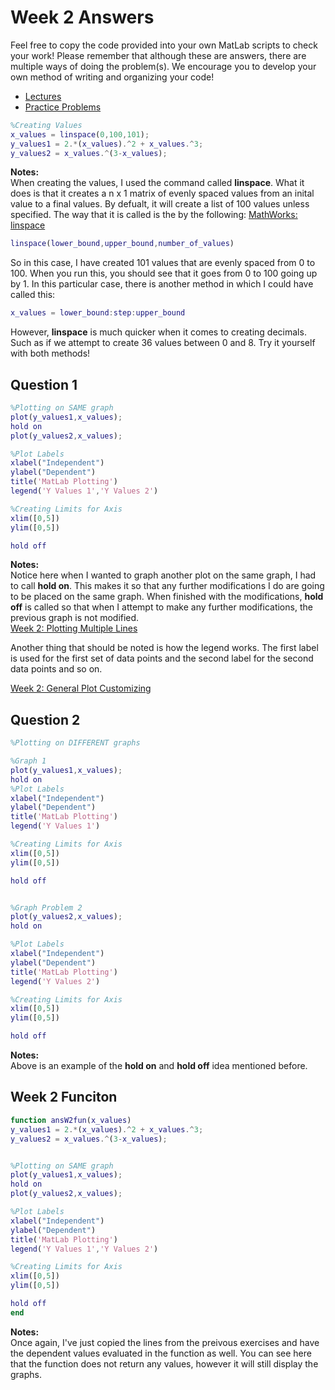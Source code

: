 # Week 2 Answers 
Feel free to copy the code provided into your own MatLab scripts to check your work! Please remember that although these are answers, there are multiple ways of doing the problem(s). We encourage you to develop your own method of writing and organizing your code!
- [Lectures ](https://jacksonburns.github.io/MATLAB-Start-to-Finish/Lectures/Lectures-Landing-Page)
- [Practice Problems](https://jacksonburns.github.io/MATLAB-Start-to-Finish/Practice-Problems/Practice-Problems-Landing-Page)
``` matlab
%Creating Values
x_values = linspace(0,100,101);
y_values1 = 2.*(x_values).^2 + x_values.^3;
y_values2 = x_values.^(3-x_values);
```

**Notes:**\
When creating the values, I used the command called **linspace**. What it does is that it creates a n x 1 matrix of evenly spaced values from an inital value to a final values. By defualt, it will create a list of 100 values unless specified. The way that it is called is the by the following:
[MathWorks: linspace](https://www.mathworks.com/help/matlab/ref/linspace.html)
```matlab
linspace(lower_bound,upper_bound,number_of_values)
```

So in this case, I have created 101 values that are evenly spaced from 0 to 100. When you run this, you should see that it goes from 0 to 100 going up by 1. In this particular case, there is another method in which I could have called this:
```matlab
x_values = lower_bound:step:upper_bound
```
However, **linspace** is much quicker when it comes to creating decimals. Such as if we attempt to create 36 values between 0 and 8. Try it yourself with both methods!


## **Question 1**
```matlab
%Plotting on SAME graph
plot(y_values1,x_values);
hold on
plot(y_values2,x_values);

%Plot Labels
xlabel("Independent")
ylabel("Dependent")
title('MatLab Plotting')
legend('Y Values 1','Y Values 2')

%Creating Limits for Axis
xlim([0,5])
ylim([0,5])

hold off
```


**Notes:**\
Notice here when I wanted to graph another plot on the same graph, I had to call **hold on**. This makes it so that any further modifications I do are going to be placed on the same graph. When finished with the modifications, **hold off** is called so that when I attempt to make any further modifications, the previous graph is not modified.\
[Week 2: Plotting Multiple Lines](https://www.mathworks.com/help/matlab/ref/linspace.html)

Another thing that should be noted is how the legend works. The first label is used for the first set of data points and the second label for the second data points and so on. 

[Week 2: General Plot Customizing](https://jacksonburns.github.io/MATLAB-Start-to-Finish/Lectures/Week-2/Week-2)


## **Question 2**
``` matlab
%Plotting on DIFFERENT graphs

%Graph 1
plot(y_values1,x_values);
hold on
%Plot Labels
xlabel("Independent")
ylabel("Dependent")
title('MatLab Plotting')
legend('Y Values 1')

%Creating Limits for Axis
xlim([0,5])
ylim([0,5])

hold off


%Graph Problem 2
plot(y_values2,x_values);
hold on

%Plot Labels
xlabel("Independent")
ylabel("Dependent")
title('MatLab Plotting')
legend('Y Values 2')

%Creating Limits for Axis
xlim([0,5])
ylim([0,5])

hold off
```

**Notes:**\
Above is an example of the **hold on** and **hold off** idea mentioned before. 

## **Week 2 Funciton**
``` matlab
function ansW2fun(x_values)
y_values1 = 2.*(x_values).^2 + x_values.^3;
y_values2 = x_values.^(3-x_values);


%Plotting on SAME graph
plot(y_values1,x_values);
hold on
plot(y_values2,x_values);

%Plot Labels
xlabel("Independent")
ylabel("Dependent")
title('MatLab Plotting')
legend('Y Values 1','Y Values 2')

%Creating Limits for Axis
xlim([0,5])
ylim([0,5])

hold off
end
```
**Notes:**\
Once again, I've just copied the lines from the preivous exercises and have the dependent values evaluated in the function as well. You can see here that the function does not return any values, however it will still display the graphs. 